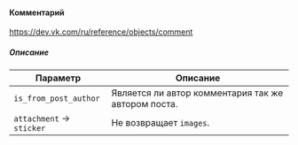 #### Комментарий

https://dev.vk.com/ru/reference/objects/comment

##### Описание

|Параметр|Описание|
|-|-|
|`is_from_post_author`|Является ли автор комментария так же автором поста.|
|`attachment` -> `sticker`|Не возвращает `images`.|
